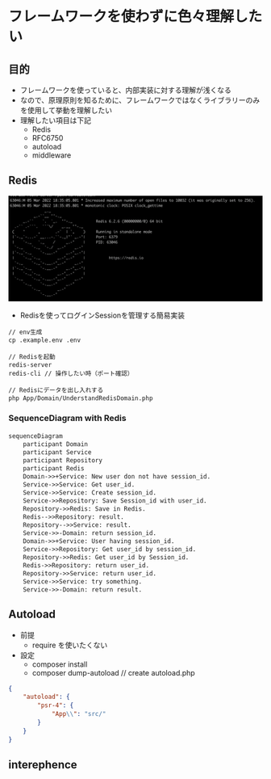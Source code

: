 # フレームワークを使わずに色々理解したい

## 目的

- フレームワークを使っていると、内部実装に対する理解が浅くなる
- なので、原理原則を知るために、フレームワークではなくライブラリーのみを使用して挙動を理解したい
- 理解したい項目は下記
  - Redis
  - RFC6750
  - autoload
  - middleware

## Redis

<img src="static/img/redis_img.png">

 - Redisを使ってログインSessionを管理する簡易実装

```
// env生成
cp .example.env .env

// Redisを起動
redis-server
redis-cli // 操作したい時（ポート確認）

// Redisにデータを出し入れする
php App/Domain/UnderstandRedisDomain.php
```

### SequenceDiagram with Redis

```mermaid
sequenceDiagram
    participant Domain
    participant Service
    participant Repository
    participant Redis
    Domain->>+Service: New user don not have session_id. 
    Service->>Service: Get user_id.
    Service->>Service: Create session_id.
    Service->>Repository: Save Session_id with user_id.
    Repository->>Redis: Save in Redis.
    Redis-->>Repository: result.
    Repository-->>Service: result.
    Service->>-Domain: return session_id.
    Domain->>+Service: User having session_id.
    Service->>Repository: Get user_id by session_id.
    Repository->>Redis: Get user_id by Session_id.
    Redis->>Repository: return user_id.
    Repository->>Service: return user_id.
    Service->>Service: try something.
    Service->>-Domain: return result.
```

## Autoload

- 前提
  - require を使いたくない
- 設定
  - composer install
  - composer dump-autoload // create autoload.php

```composer.json
{
    "autoload": {
        "psr-4": {
            "App\\": "src/"
        }
    }
}
```

## interephence
